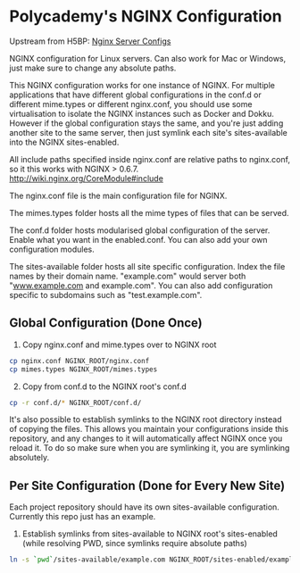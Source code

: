 Polycademy's NGINX Configuration
================================

Upstream from H5BP: [Nginx Server Configs](https://github.com/h5bp/server-configs-nginx)

NGINX configuration for Linux servers. Can also work for Mac or Windows, just make sure to change any absolute paths.

This NGINX configuration works for one instance of NGINX. For multiple applications that have different global configurations in the conf.d or different mime.types or different nginx.conf, you should use some virtualisation to isolate the NGINX instances such as Docker and Dokku. However if the global configuration stays the same, and you're just adding another site to the same server, then just symlink each site's sites-available into the NGINX sites-enabled.

All include paths specified inside nginx.conf are relative paths to nginx.conf, so it this works with NGINX > 0.6.7. http://wiki.nginx.org/CoreModule#include

The nginx.conf file is the main configuration file for NGINX.

The mimes.types folder hosts all the mime types of files that can be served.

The conf.d folder hosts modularised global configuration of the server. Enable what you want in the enabled.conf. You can also add your own configuration modules.

The sites-available folder hosts all site specific configuration. Index the file names by their domain name. "example.com" would server both "www.example.com and example.com". You can also add configuration specific to subdomains such as "test.example.com".

Global Configuration (Done Once)
--------------------------------

1. Copy nginx.conf and mime.types over to NGINX root

```bash
cp nginx.conf NGINX_ROOT/nginx.conf
cp mimes.types NGINX_ROOT/mimes.types
```

2. Copy from conf.d to the NGINX root's conf.d

```bash
cp -r conf.d/* NGINX_ROOT/conf.d/
```

It's also possible to establish symlinks to the NGINX root directory instead of copying the files. This allows you maintain your configurations inside this repository, and any changes to it will automatically affect NGINX once you reload it. To do so make sure when you are symlinking it, you are symlinking absolutely.

Per Site Configuration (Done for Every New Site)
------------------------------------------------

Each project repository should have its own sites-available configuration. Currently this repo just has an example.

1. Establish symlinks from sites-available to NGINX root's sites-enabled (while resolving PWD, since symlinks require absolute paths)

```bash
ln -s `pwd`/sites-available/example.com NGINX_ROOT/sites-enabled/example.com
```